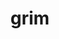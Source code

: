 ---
category: 4-letters
denotation: null
name: grim
reference_link: https://www.etymonline.com/word/grim
root_language: null
root_name: null
title: grim
type: free
word_sums:
- respelling: grim
  sum: 'Grim + '
---